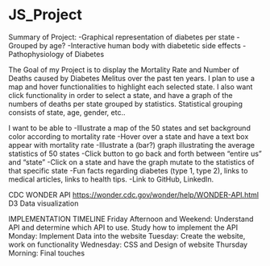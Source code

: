 # JS_Project

Summary of Project:
    -Graphical representation of diabetes per state
    -Grouped by age? 
    -Interactive human body with diabetetic side effects
    -Pathophysiology of Diabetes


The Goal of my Project is to display the Mortality Rate and Number of Deaths caused by Diabetes Melitus over the past ten years. I plan to use a map and hover functionalities to highlight each selected state. I also want click functionality in order to select a state, and have a graph of the numbers of deaths per state grouped by statistics. Statistical grouping consists of state, age, gender, etc..

I want to be able to 
    -Illustrate a map of the 50 states and set background color according to mortality rate 
    -Hover over a state and have a text box appear with mortality rate
    -Illustrate a (bar?) graph illustrating the average statistics of 50 states
    -Click button to go back and forth between “entire us” and “state”
    -Click on a state and have the graph mutate to the statistics of that specific state
    -Fun facts regarding diabetes (type 1, type 2), links to medical articles, links to health tips.
    -Link to GitHub, LinkedIn. 

CDC WONDER API
https://wonder.cdc.gov/wonder/help/WONDER-API.html
D3 Data visualization


IMPLEMENTATION TIMELINE
Friday Afternoon and Weekend: Understand API and determine which API to use. Study how to implement the API
Monday: Implement Data into the website
Tuesday: Create the website, work on functionality 
Wednesday: CSS and Design of website
Thursday Morning: Final touches 